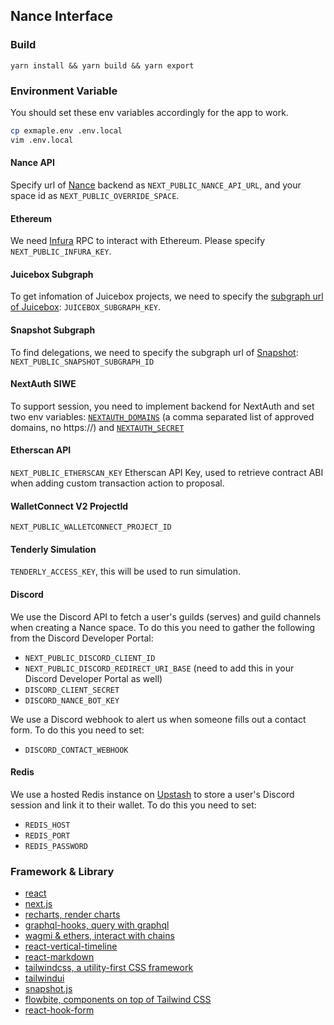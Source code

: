 ## Nance Interface

### Build

```
yarn install && yarn build && yarn export
```

### Environment Variable

You should set these env variables accordingly for the app to work.

```bash
cp exmaple.env .env.local
vim .env.local
```

#### Nance API

Specify url of [Nance](https://nance.app/) backend as `NEXT_PUBLIC_NANCE_API_URL`, and your space id as `NEXT_PUBLIC_OVERRIDE_SPACE`.

#### Ethereum

We need [Infura](https://www.infura.io/) RPC to interact with Ethereum. Please specify `NEXT_PUBLIC_INFURA_KEY`.

#### Juicebox Subgraph

To get infomation of Juicebox projects, we need to specify the [subgraph url of Juicebox](https://docs.juicebox.money/dev/frontend/subgraph/): `JUICEBOX_SUBGRAPH_KEY`.

#### Snapshot Subgraph

To find delegations, we need to specify the subgraph url of [Snapshot](https://thegraph.com/hosted-service/subgraph/snapshot-labs/snapshot): `NEXT_PUBLIC_SNAPSHOT_SUBGRAPH_ID`

#### NextAuth SIWE

To support session, you need to implement backend for NextAuth and set two env variables: [`NEXTAUTH_DOMAINS`](https://next-auth.js.org/configuration/options#nextauth_url) (a comma separated list of approved domains, no https://) and [`NEXTAUTH_SECRET`](https://next-auth.js.org/configuration/options#nextauth_secret)

#### Etherscan API

`NEXT_PUBLIC_ETHERSCAN_KEY` Etherscan API Key, used to retrieve contract ABI when adding custom transaction action to proposal.

#### WalletConnect V2 ProjectId

`NEXT_PUBLIC_WALLETCONNECT_PROJECT_ID`

#### Tenderly Simulation

`TENDERLY_ACCESS_KEY`, this will be used to run simulation.

#### Discord

We use the Discord API to fetch a user's guilds (serves) and guild channels when creating a Nance space. To do this you need to gather the following from the Discord Developer Portal:
* `NEXT_PUBLIC_DISCORD_CLIENT_ID`
* `NEXT_PUBLIC_DISCORD_REDIRECT_URI_BASE` (need to add this in your Discord Developer Portal as well)
* `DISCORD_CLIENT_SECRET`
* `DISCORD_NANCE_BOT_KEY`

We use a Discord webhook to alert us when someone fills out a contact form. To do this you need to set:
* ``DISCORD_CONTACT_WEBHOOK``

#### Redis

We use a hosted Redis instance on [Upstash](https://upstash.com) to store a user's Discord session and link it to their wallet. To do this you need to set:
* `REDIS_HOST`
* `REDIS_PORT`
* `REDIS_PASSWORD`

### Framework & Library

* [react](https://github.com/facebook/react)
* [next.js](https://github.com/vercel/next.js)
* [recharts, render charts](https://github.com/recharts/recharts)
* [graphql-hooks, query with graphql](https://github.com/nearform/graphql-hooks)
* [wagmi & ethers, interact with chains](https://github.com/tmm/wagmi)
* [react-vertical-timeline](https://github.com/stephane-monnot/react-vertical-timeline)
* [react-markdown](https://github.com/remarkjs/react-markdown)
* [tailwindcss, a utility-first CSS framework](https://tailwindcss.com/)
* [tailwindui](https://tailwindui.com/)
* [snapshot.js](https://github.com/snapshot-labs/snapshot.js)
* [flowbite, components on top of Tailwind CSS](https://github.com/themesberg/flowbite-react)
* [react-hook-form](https://github.com/react-hook-form/react-hook-form)
